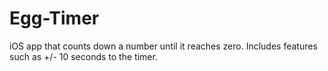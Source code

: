 # Egg-Timer
iOS app that counts down a number until it reaches zero. Includes features such as +/- 10 seconds to the timer.
